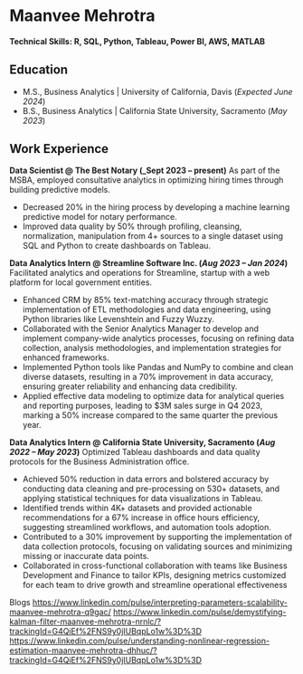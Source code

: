 # Maanvee Mehrotra 

#### Technical Skills: R, SQL, Python, Tableau, Power BI, AWS, MATLAB

## Education
- M.S., Business Analytics | University of California, Davis (_Expected June 2024_)
- B.S., Business Analytics | California State University, Sacramento (_May 2023_)

## Work Experience
**Data Scientist @ The Best Notary (_Sept 2023 – present)**
As part of the MSBA, employed consultative analytics in optimizing hiring times through building predictive models.
- Decreased 20% in the hiring process by developing a machine learning predictive model for notary performance.
- Improved data quality by 50% through profiling, cleansing, normalization, manipulation from 4+ sources to a
single dataset using SQL and Python to create dashboards on Tableau.

**Data Analytics Intern @ Streamline Software Inc. (_Aug 2023 – Jan 2024_)**
Facilitated analytics and operations for Streamline, startup with a web platform for local government entities.
- Enhanced CRM by 85% text-matching accuracy through strategic implementation of ETL methodologies and data engineering, using Python libraries like Levenshtein and Fuzzy Wuzzy.
- Collaborated with the Senior Analytics Manager to develop and implement company-wide analytics processes, focusing on refining data collection, analysis methodologies, and implementation strategies for enhanced frameworks.
- Implemented Python tools like Pandas and NumPy to combine and clean diverse datasets, resulting in a 70% improvement in data accuracy, ensuring greater reliability and enhancing data credibility.
- Applied effective data modeling to optimize data for analytical queries and reporting purposes, leading to $3M sales surge in Q4 2023, marking a 50% increase compared to the same quarter the previous year.

**Data Analytics Intern  @ California State University, Sacramento (_Aug 2022 – May 2023_)**
Optimized Tableau dashboards and data quality protocols for the Business Administration office.
- Achieved 50% reduction in data errors and bolstered accuracy by conducting data cleaning and pre-processing on 530+ datasets, and applying statistical techniques for data visualizations in Tableau.
- Identified trends within 4K+ datasets and provided actionable recommendations for a 67% increase in office hours efficiency, suggesting streamlined workflows, and automation tools adoption.
- Contributed to a 30% improvement by supporting the implementation of data collection protocols, focusing on validating sources and minimizing missing or inaccurate data points.
- Collaborated in cross-functional collaboration with teams like Business Development and Finance to tailor KPIs, designing metrics customized for each team to drive growth and streamline operational effectiveness


Blogs 
https://www.linkedin.com/pulse/interpreting-parameters-scalability-maanvee-mehrotra-q9gac/
https://www.linkedin.com/pulse/demystifying-kalman-filter-maanvee-mehrotra-nrnlc/?trackingId=G4QiEf%2FNS9y0jIUBqpLo1w%3D%3D
https://www.linkedin.com/pulse/understanding-nonlinear-regression-estimation-maanvee-mehrotra-dhhuc/?trackingId=G4QiEf%2FNS9y0jIUBqpLo1w%3D%3D

